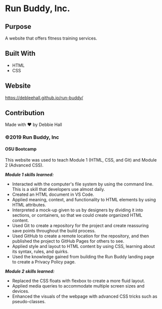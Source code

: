 # Run Buddy, Inc.

## Purpose
A website that offers fitness training services.

## Built With
* HTML
* CSS

## Website
https://debleehall.github.io/run-buddy/

## Contribution
Made with ❤️ by Debbie Hall

### ©️2019 Run Buddy, Inc 

#### OSU Bootcamp
This website was used to teach Module 1 (HTML, CSS, and Git) and Module 2 (Advanced CSS). 

***Module 1 skills learned:***
* Interacted with the computer's file system by using the command line. This is a skill that developers use almost daily.
* Created an HTML document in VS Code.
* Applied meaning, context, and functionality to HTML elements by using HTML attributes.
* Interpreted a mock-up given to us by designers by dividing it into sections, or containers, so that we could create organized HTML content.
* Used Git to create a repository for the project and create reassuring save points throughout the build process.
* Used GitHub to create a remote location for the repository, and then published the project to GitHub Pages for others to see.
* Applied style and layout to HTML content by using CSS, learning about its syntax, rules, and quirks.
* Used the knowledge gained from building the Run Buddy landing page to create a Privacy Policy page.

***Module 2 skills learned:***
* Replaced the CSS floats with flexbox to create a more fluid layout.
* Applied media queries to accommodate multiple screen sizes and devices.
* Enhanced the visuals of the webpage with advanced CSS tricks such as pseudo-classes.
